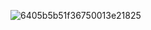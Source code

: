 ![6405b5b51f36750013e21825](https://user-images.githubusercontent.com/78898621/223081626-ff230007-4844-4157-81f6-0beb1f220218.png)
